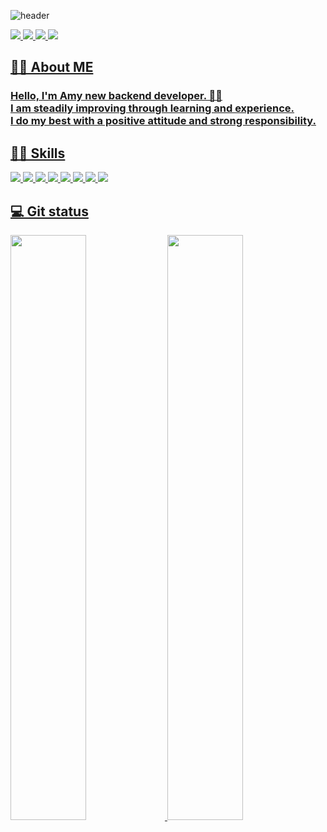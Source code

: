 ![header](https://capsule-render.vercel.app/api?type=waving&color=timeGradient&height=200&section=header&text=Hello,%20I'm%20Amy😎&fontSize=50)
<div>
     <a href="https://amyyzzin.gmail.com"><img src="https://img.shields.io/badge/Gmail-black?style=flat-square&logo=Gmail&logoColor=white"/>
     <a href="https://amyyzzin.tistory.com"><img src="https://img.shields.io/badge/Tistory-black?style=flat-square&logo=Tistory&logoColor=white"/>
     <a href="https://amyyzzin.notion.site/Java-060c06315dc54620b775a759812c16df"><img src="https://img.shields.io/badge/portfolio-black?style=flat-square&logo=Notion&logoColor=white" />
     <img src="https://hits.seeyoufarm.com/api/count/incr/badge.svg?url=https%3A%2F%2Fgithub.com%2Famyyzzin&count_bg=%2379C83D&title_bg=%23000000&icon=github.svg&icon_color=%23E7E7E7&title=GITHUB&edge_flat=false" />
</div>
          
<h2>👩‍🔧 About ME</h2>
<h3>
Hello, I'm Amy new backend developer. 🙋‍♀️</br>
I am steadily improving through learning and experience. </br>
I do my best with a positive attitude and strong responsibility.  </br>
</h3>

<h2>👩‍💻 Skills</h2>
<div>
    <img src="https://img.shields.io/badge/JAVA-007396?style=flat-square&logo=java&logoColor=white">
    <img src="https://img.shields.io/badge/Spring-6DB33F?style=flat-square&logo=spring&logoColor=white">
    <img src="https://img.shields.io/badge/Spring%20Data%20Jpa-6DB33F?style=flat-square&logo=aqua&logoColor=white">
    <img src="https://img.shields.io/badge/MySql-4479A1?style=flat-square&logo=mysql&logoColor=white">
    <img src="https://img.shields.io/badge/Redis-DC382D?style=flat-square&logo=redis&logoColor=white">
    <img src="https://img.shields.io/badge/HTML5-E34F26?style=flat-square&logo=html5&logoColor=white">
    <img src="https://img.shields.io/badge/CSS-1572B6?style=flat-square&logo=css3&logoColor=white">
    <img src="https://img.shields.io/badge/github-181717?style=flat-square&logo=github&logoColor=white">
</div>
<h2>💻 Git status</h2>
<div width=100%>
<img src="https://github-readme-stats.vercel.app/api?username=amyyzzin" width=49% />
<img src="https://github-readme-stats.vercel.app/api/top-langs/?username=amyyzzin&layout=compact" width=49% />
</div>

